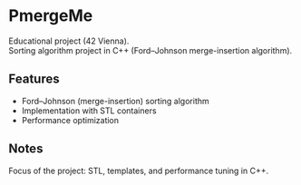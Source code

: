 # PmergeMe

Educational project (42 Vienna).  
Sorting algorithm project in C++ (Ford–Johnson merge-insertion algorithm).

## Features
- Ford–Johnson (merge-insertion) sorting algorithm  
- Implementation with STL containers  
- Performance optimization  

## Notes
Focus of the project: STL, templates, and performance tuning in C++.
